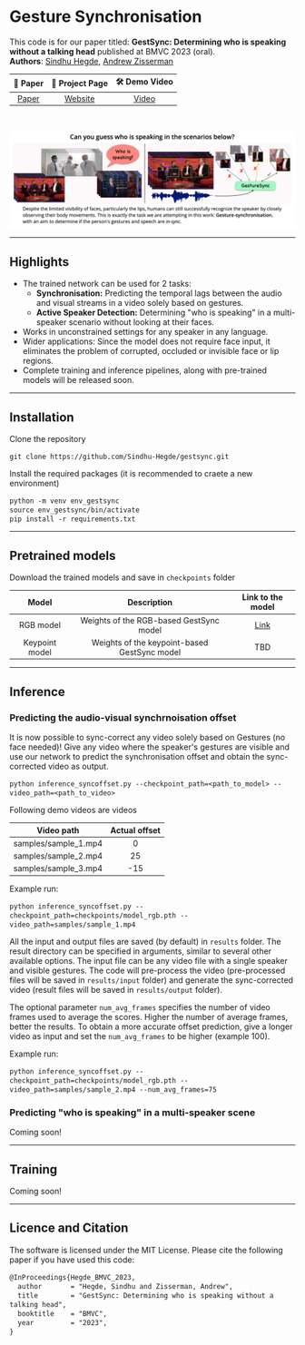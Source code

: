 
# Gesture Synchronisation 

This code is for our paper titled: **GestSync: Determining who is speaking without a talking head** published at BMVC 2023 (oral).<br />
**Authors**: [Sindhu Hegde](https://sindhu-hegde.github.io), [Andrew Zisserman](https://scholar.google.com/citations?hl=en&user=UZ5wscMAAAAJ) 

|   📝 Paper   |   📑 Project Page    |  🛠 Demo Video  |
|:-----------:|:-------------------:|:------------------:|
| [Paper](https://arxiv.org/pdf/2310.05304) | [Website](https://www.robots.ox.ac.uk/~vgg/research/gestsync/) | [Video](https://youtu.be/AAdicSpgcAg) | 
<br />


<p align="center">
    <img src="assets/teaser.png"/>
</p>

------
Highlights
-----
- The trained network can be used for 2 tasks:
  - **Synchronisation:** Predicting the temporal lags between the audio and visual streams in a video solely based on gestures.
  - **Active Speaker Detection:** Determining "who is speaking" in a multi-speaker scenario without looking at their faces.
- Works in unconstrained settings for any speaker in any language.
- Wider applications: Since the model does not require face input, it eliminates the problem of corrupted, occluded or invisible face or lip regions. 
- Complete training and inference pipelines, along with pre-trained models will be released soon. 

------
Installation
-----
Clone the repository

    git clone https://github.com/Sindhu-Hegde/gestsync.git

Install the required packages (it is recommended to craete a new environment)

    python -m venv env_gestsync
    source env_gestsync/bin/activate
    pip install -r requirements.txt

------
Pretrained models
-----
Download the trained models and save in `checkpoints` folder

| Model  | Description |  Link to the model | 
| :-------------: | :---------------: | :---------------: |
| RGB model  | Weights of the RGB-based GestSync model | [Link](https://drive.google.com/drive/folders/1F35PfHGJ_guanl_tCV0CX9jNr9kY6359?usp=sharing) |---
| Keypoint model  | Weights of the keypoint-based GestSync model | TBD |
---
Inference
-----

### Predicting the audio-visual synchrnoisation offset

It is now possible to sync-correct any video solely based on Gestures (no face needed)! 
Give any video where the speaker's gestures are visible and use our network to predict the synchronisation offset and obtain the sync-corrected video as output.  

    python inference_syncoffset.py --checkpoint_path=<path_to_model> --video_path=<path_to_video>

Following demo videos are   videos


| Video path | Actual offset  |
|:--:|:--:|
| samples/sample_1.mp4 | 0 |
| samples/sample_2.mp4 | 25 |
| samples/sample_3.mp4 | -15 |


Example run:

    python inference_syncoffset.py --checkpoint_path=checkpoints/model_rgb.pth --video_path=samples/sample_1.mp4
    
All the input and output files are saved (by default) in `results` folder. The result directory can be specified in arguments, similar to several other available options. The input file can be any video file with a single speaker and visible gestures. The code will pre-process the video (pre-processed files will be saved in  `results/input` folder) and  generate the sync-corrected video (result files will be saved in `results/output` folder).

The optional parameter `num_avg_frames` specifies the number of video frames used to average the scores. Higher the number of average frames, better the results. To obtain a more accurate offset prediction, give a longer video as input and set the `num_avg_frames` to be higher (example 100).  

Example run:

    python inference_syncoffset.py --checkpoint_path=checkpoints/model_rgb.pth --video_path=samples/sample_2.mp4 --num_avg_frames=75

### Predicting "who is speaking" in a multi-speaker scene

Coming soon!

---
Training
-----

Coming soon!

---
Licence and Citation
---
The software is licensed under the MIT License. Please cite the following paper if you have used this code:

```
@InProceedings{Hegde_BMVC_2023,
  author       = "Hegde, Sindhu and Zisserman, Andrew",
  title        = "GestSync: Determining who is speaking without a talking head",
  booktitle    = "BMVC",
  year         = "2023",
}
```

